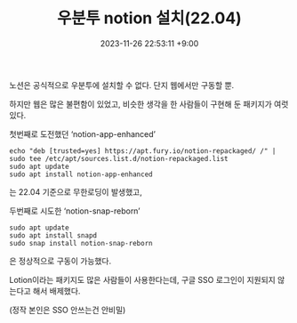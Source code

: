 ﻿---
title: 우분투 notion 설치(22.04)
date: 2023-11-26 22:53:11 +9:00
categories: [Linux, Ubuntu]
tags: [ubuntu, notion, enhanced, reborn, '22.04']
---

노션은 공식적으로 우분투에 설치할 수 없다. 단지 웹에서만 구동할 뿐.

하지만 웹은 많은 불편함이 있었고, 비슷한 생각을 한 사람들이 구현해 둔 패키지가 여럿 있다.

첫번째로 도전했던 ‘notion-app-enhanced’

```
echo "deb [trusted=yes] https://apt.fury.io/notion-repackaged/ /" | sudo tee /etc/apt/sources.list.d/notion-repackaged.list
sudo apt update
sudo apt install notion-app-enhanced
```

는 22.04 기준으로 무한로딩이 발생했고,

두번째로 시도한 ‘notion-snap-reborn’

```
sudo apt update
sudo apt install snapd
sudo snap install notion-snap-reborn
```

은 정상적으로 구동이 가능했다.

Lotion이라는 패키지도 많은 사람들이 사용한다는데, 구글 SSO 로그인이 지원되지 않는다고 해서 배제했다.

(정작 본인은 SSO 안쓰는건 안비밀)